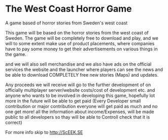 The West Coast Horror Game
==========================

A game based of horror stories from Sweden's west coast

This game will be based on the horror stories from the west coast of Sweden.
The game will be completely free to download and play,
and we will to some extent make use of product placements,
where companies have to pay some money to get their advertisements on various things in the game.

and we will also sell merchandise and we also have ads on the official services
the website and the launcher where players can see the news and be able to 
download COMPLETELY free new stories (Maps) and updates.

Any proceeds we will receive will go to the further development of on 
officially multiplayer server/website costs/cost of development etc.
and anyone who wants to be involved in developing this game, hopefully 
lot more in the future will be able to get paid (Every Developer 
small contribution or major contribution everyone will get paid as much and no one
get more! all the information about income/Expenses, will be made public to all
developers so thay will be able to Controll check that it is correct)

For more info skip to http://ScEEK.SE
